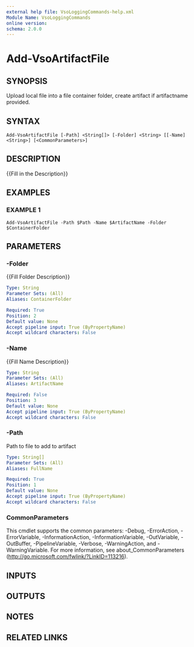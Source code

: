 ```yaml
---
external help file: VsoLoggingCommands-help.xml
Module Name: VsoLoggingCommands
online version:
schema: 2.0.0
---
```


# Add-VsoArtifactFile

## SYNOPSIS
Upload local file into a file container folder, create artifact if artifactname provided.

## SYNTAX

```
Add-VsoArtifactFile [-Path] <String[]> [-Folder] <String> [[-Name] <String>] [<CommonParameters>]
```

## DESCRIPTION
{{Fill in the Description}}

## EXAMPLES

### EXAMPLE 1
```
Add-VsoArtifactFile -Path $Path -Name $ArtifactName -Folder $ContainerFolder
```

## PARAMETERS

### -Folder
{{Fill Folder Description}}

```yaml
Type: String
Parameter Sets: (All)
Aliases: ContainerFolder

Required: True
Position: 2
Default value: None
Accept pipeline input: True (ByPropertyName)
Accept wildcard characters: False
```

### -Name
{{Fill Name Description}}

```yaml
Type: String
Parameter Sets: (All)
Aliases: ArtifactName

Required: False
Position: 3
Default value: None
Accept pipeline input: True (ByPropertyName)
Accept wildcard characters: False
```

### -Path
Path to file to add to artifact

```yaml
Type: String[]
Parameter Sets: (All)
Aliases: FullName

Required: True
Position: 1
Default value: None
Accept pipeline input: True (ByPropertyName)
Accept wildcard characters: False
```

### CommonParameters
This cmdlet supports the common parameters: -Debug, -ErrorAction, -ErrorVariable, -InformationAction, -InformationVariable, -OutVariable, -OutBuffer, -PipelineVariable, -Verbose, -WarningAction, and -WarningVariable.
For more information, see about_CommonParameters (http://go.microsoft.com/fwlink/?LinkID=113216).

## INPUTS

## OUTPUTS

## NOTES

## RELATED LINKS
